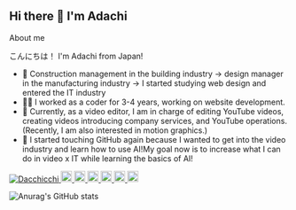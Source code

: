 ## Hi there 👋 I'm Adachi

About me

こんにちは！ I'm Adachi from Japan!

<ul>
  <li>
    🏢 Construction management in the building industry -> design manager in the manufacturing industry -> I started studying web design and entered the IT industry
  </li>
  <li>
    👨‍💻 I worked as a coder for 3-4 years, working on website development.
  </li>
  <li>
    🎥 Currently, as a video editor, I am in charge of editing YouTube videos, creating videos introducing company services, and YouTube operations. (Recently, I am also interested in motion graphics.)
  </li>
  <li>
    🤖 I started touching GitHub again because I wanted to get into the video industry and learn how to use AI!My goal now is to increase what I can do in video x IT while learning the basics of AI!
  </li>
</ul>


<p align="left">
  <a href="https://github.com/Dacchicchi/Dacchicchi/">
    <img src="https://komarev.com/ghpvc/?username=Dacchicchi" alt="Dacchicchi" />
  </a>
  <a href="http://twitter.com/Dacchicchi">
    <img height="20" src="https://img.shields.io/twitter/follow/Dacchicchi?label=Twitter&logo=twitter&style=flat" />
  </a>
  <a href="https://github.com/Dacchicchi">
    <img height="20" src="https://img.shields.io/github/followers/Dacchicchi?label=follow&logo=github&style=flat" />
  </a>
  <a href="https://www.reddit.com/user/Dacchicchi">
    <img height="20" src="https://img.shields.io/reddit/user-karma/combined/Dacchicchi?label=Reddit&logo=reddit&style=flat" />
  </a>
  <a href="https://stackoverflow.com/users/5720201/Dacchicchi">
    <img height="20" src="https://img.shields.io/stackexchange/stackoverflow/r/5720201?label=StackOverflow&logo=stack-overflow&style=flat" />
  </a>
  <a href="http://qiita.com/Dacchicchi">
    <img height="20" src="https://qiita-badge.apiapi.app/s/Dacchicchi/posts.svg" />
  </a>
  <//qiita.com/Dacchicchi">
    <img height="20" src="https://qiita-badge.apiapi.app/s/Dacchicchi/contributions.svg" />
  </a>
</p>

<!--
足立のGithuの実績（アイコン付き、デザインをカスタマイズ）
-->
![Anurag's GitHub stats](https://github-readme-stats.vercel.app/api?username=Dacchicchi&show_icons=true&theme=radical)

<!--
-->
<!--
**Dacchicchi/Dacchicchi** is a ✨ _special_ ✨ repository because its `README.md` (this file) appears on your GitHub profile.

Here are some ideas to get you started:

- 🔭 I’m currently working on ...
- 🌱 I’m currently learning ...
- 👯 I’m looking to collaborate on ...
- 🤔 I’m looking for help with ...
- 💬 Ask me about ...
- 📫 How to reach me: ...
- 😄 Pronouns: ...
- ⚡ Fun fact: ...
-->
